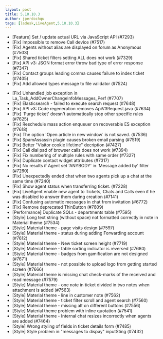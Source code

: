 ```yaml
---
layout: post
title: 5.10.10.3
author: jperdochqu
tags: [ladesk,LiveAgent,5.10.10.3]
---
```


- [Feature] Set / update actual URL via JavaScript API (#7293)
- [Fix] Impossible to remove Call device (#7517)
- [Fix] Agents without alias are displayed on forum as Anonymous (#7503)
- [Fix] Shared ticket filters setting ALL does not work (#7329)
- [Fix] API v3: JSON format error throw bad type of error response (#7347)
- [Fix] Contact groups leading comma causes failure to index ticket (#7405)
- [Fix] Add allowed types message to file validator (#7524)

<!--more--> 

- [Fix] Unhandled job exception in La_Task_AddOwnerChangeInfoMessages_Perf (#7707)
- [Fix] Elasticsearch - failed to execute search request (#7648)
- [Fix] API v3: Code regeneration removes ApiV3Request.java (#7634)
- [Fix] 'Purge ticket' doesn't automatically stop other specific rules (#7625)
- [Fix] Reschedule mass action enqueuer on recoverable ES exception (#7618)
- [Fix] The option 'Open article in new window' is not saved. (#7536)
- [Fix] SpamAssassin plugin causes broken email parsing (#7519)
- [Fix] Better "Visitor cookie lifetime" decription (#7427)
- [Fix] Call dial pad of browser calls does not work (#7394)
- [Fix] Fix numbering of multiple rules with same order (#7327)
- [Fix] Duplicate contact widget attributes (#7317)
- [Fix] No results if Agent set 'ANYBODY' in 'Message added by' filter (#7260)
- [Fix] Unexpectedly ended chat when two agents pick up a chat at the same time (#7240)
- [Fix] Show agent status when transferring ticket. (#7228)
- [Fix] LiveAgent enable new agent to Tickets, Chats and Calls even if he was disabled to answer them during creation (#7141)
- [Fix] Confusing automatic messages in chat from invitation (#6772)
- [Fix] Remove deprecated ThinButton (#7609)
- [Performance] Duplicate SQLs - departments table (#7595)
- [Style] Long text string (without space) not formatted correctly in note in Material theme (#7534)
- [Style] Material theme - page visits design (#7597)
- [Style] Material theme - status during adding Forwarding account (#7612)
- [Style] Material theme - New ticket screen height (#7719)
- [Style] Material theme - table sorting indicator is reversed (#7680)
- [Style] Material theme - badges from gamification are not designed (#7671)
- [Style] Material theme - not possible to upload logo from getting started screen (#7666)
- [Style] Material theme is missing chat check-marks of the received and read message (#7579)
- [Style] Material theme - one note in ticket divided in two notes when attachment is added (#7563)
- [Style] Material theme - line in customer note (#7562)
- [Style] Material theme - ticket filter scroll and agent search (#7560)
- [Style] Material theme - missing alt on different buttons (#7556)
- [Style] Material theme problem with inline quotation (#7541)
- [Style] Material theme - Internal chat resizes incorrectly when agents are added (#7464)
- [Style] Wrong styling of fields in ticket details form (#7485)
- [Style] Style problem in "messages to dispay" inputSting (#7432)
